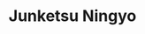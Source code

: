 --- 
title: "Junketsu Ningyo"
publishdate: "2019-5-12T16:48:46+02:00"
src: "https://365manga.net/manga/junketsu-ningyo"
image: "https://data.365manga.net/images/thumbnails/19365-junketsu-ningyo.jpg"
description: "From Fantasyshrine: Chapters 1-2: The Pure Merman ~ Pg. 14-56 The Pure Merman -A Present For You ~ Pg. 58-82 The merman Sango couldn’t help but falling in love with President Minami, who had implicit trust in him. However, not only did they have a huge status difference, they were different in species! To make things worse, mer-people must not lie… unless they wanted to be turned into bubbles… Chapter…"
---